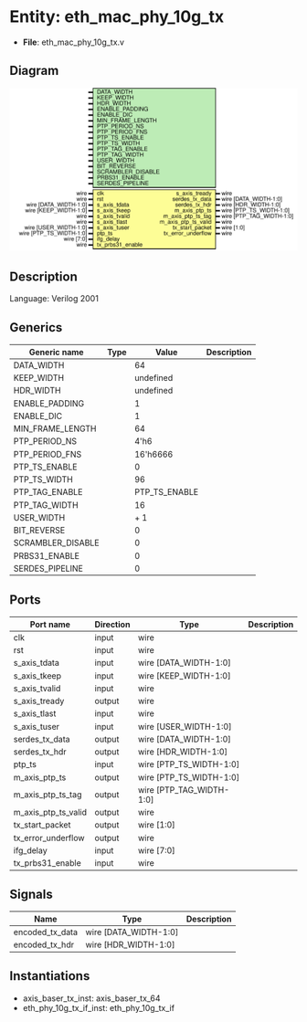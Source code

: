 # Entity: eth_mac_phy_10g_tx

- **File**: eth_mac_phy_10g_tx.v
## Diagram

![Diagram](eth_mac_phy_10g_tx.svg "Diagram")
## Description

Language: Verilog 2001
 
## Generics

| Generic name      | Type | Value         | Description |
| ----------------- | ---- | ------------- | ----------- |
| DATA_WIDTH        |      | 64            |             |
| KEEP_WIDTH        |      | undefined     |             |
| HDR_WIDTH         |      | undefined     |             |
| ENABLE_PADDING    |      | 1             |             |
| ENABLE_DIC        |      | 1             |             |
| MIN_FRAME_LENGTH  |      | 64            |             |
| PTP_PERIOD_NS     |      | 4'h6          |             |
| PTP_PERIOD_FNS    |      | 16'h6666      |             |
| PTP_TS_ENABLE     |      | 0             |             |
| PTP_TS_WIDTH      |      | 96            |             |
| PTP_TAG_ENABLE    |      | PTP_TS_ENABLE |             |
| PTP_TAG_WIDTH     |      | 16            |             |
| USER_WIDTH        |      | + 1           |             |
| BIT_REVERSE       |      | 0             |             |
| SCRAMBLER_DISABLE |      | 0             |             |
| PRBS31_ENABLE     |      | 0             |             |
| SERDES_PIPELINE   |      | 0             |             |
## Ports

| Port name           | Direction | Type                     | Description |
| ------------------- | --------- | ------------------------ | ----------- |
| clk                 | input     | wire                     |             |
| rst                 | input     | wire                     |             |
| s_axis_tdata        | input     | wire [DATA_WIDTH-1:0]    |             |
| s_axis_tkeep        | input     | wire [KEEP_WIDTH-1:0]    |             |
| s_axis_tvalid       | input     | wire                     |             |
| s_axis_tready       | output    | wire                     |             |
| s_axis_tlast        | input     | wire                     |             |
| s_axis_tuser        | input     | wire [USER_WIDTH-1:0]    |             |
| serdes_tx_data      | output    | wire [DATA_WIDTH-1:0]    |             |
| serdes_tx_hdr       | output    | wire [HDR_WIDTH-1:0]     |             |
| ptp_ts              | input     | wire [PTP_TS_WIDTH-1:0]  |             |
| m_axis_ptp_ts       | output    | wire [PTP_TS_WIDTH-1:0]  |             |
| m_axis_ptp_ts_tag   | output    | wire [PTP_TAG_WIDTH-1:0] |             |
| m_axis_ptp_ts_valid | output    | wire                     |             |
| tx_start_packet     | output    | wire [1:0]               |             |
| tx_error_underflow  | output    | wire                     |             |
| ifg_delay           | input     | wire [7:0]               |             |
| tx_prbs31_enable    | input     | wire                     |             |
## Signals

| Name            | Type                  | Description |
| --------------- | --------------------- | ----------- |
| encoded_tx_data | wire [DATA_WIDTH-1:0] |             |
| encoded_tx_hdr  | wire [HDR_WIDTH-1:0]  |             |
## Instantiations

- axis_baser_tx_inst: axis_baser_tx_64
- eth_phy_10g_tx_if_inst: eth_phy_10g_tx_if

